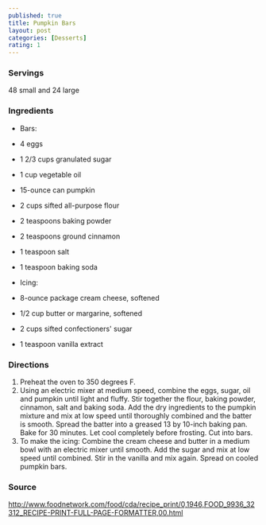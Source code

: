 ```yaml
---
published: true
title: Pumpkin Bars
layout: post
categories: [Desserts]
rating: 1
---
```

### Servings
48 small and 24 large

### Ingredients
- Bars:

- 4 eggs
- 1 2/3 cups granulated sugar
- 1 cup vegetable oil
- 15-ounce can pumpkin
- 2 cups sifted all-purpose flour
- 2 teaspoons baking powder
- 2 teaspoons ground cinnamon
- 1 teaspoon salt
- 1 teaspoon baking soda

- Icing:

- 8-ounce package cream cheese, softened
- 1/2 cup butter or margarine, softened
- 2 cups sifted confectioners' sugar
- 1 teaspoon vanilla extract



### Directions
1. Preheat the oven to 350 degrees F.
2. Using an electric mixer at medium speed, combine the eggs, sugar, oil and pumpkin until light and fluffy. Stir together the flour, baking powder, cinnamon, salt and baking soda. Add the dry ingredients to the pumpkin mixture and mix at low speed until thoroughly combined and the batter is smooth. Spread the batter into a greased 13 by 10-inch baking pan. Bake for 30 minutes. Let cool completely before frosting. Cut into bars.
3. To make the icing: Combine the cream cheese and butter in a medium bowl with an electric mixer until smooth. Add the sugar and mix at low speed until combined. Stir in the vanilla and mix again. Spread on cooled pumpkin bars.

### Source
<a href="http://www.foodnetwork.com/food/cda/recipe_print/0,1946,FOOD_9936_32312_RECIPE-PRINT-FULL-PAGE-FORMATTER,00.html" target="new">http://www.foodnetwork.com/food/cda/recipe_print/0,1946,FOOD_9936_32312_RECIPE-PRINT-FULL-PAGE-FORMATTER,00.html</a>

